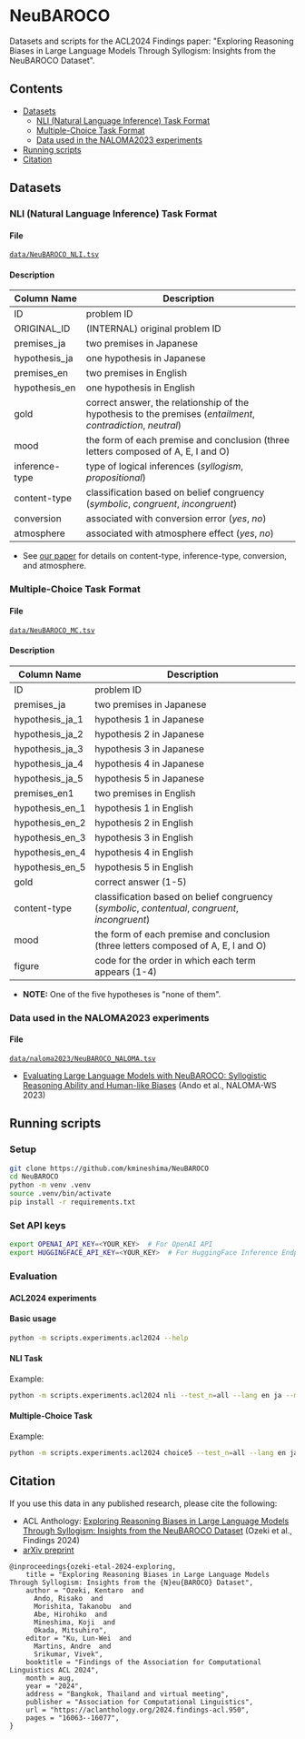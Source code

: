# NeuBAROCO

Datasets and scripts for the ACL2024 Findings paper: "Exploring Reasoning Biases in Large Language Models Through Syllogism: Insights from the NeuBAROCO Dataset".

## Contents

- [Datasets](#datasets)
  - [NLI (Natural Language Inference) Task Format](#nli-natural-language-inference-task-format)
  - [Multiple-Choice Task Format](#multiple-choice-task-format)
  - [Data used in the NALOMA2023 experiments](#data-used-in-the-naloma2023-experiments)
- [Running scripts](#running-scripts)
- [Citation](#citation)

## Datasets

### NLI (Natural Language Inference) Task Format

#### File

[`data/NeuBAROCO_NLI.tsv`](https://github.com/kmineshima/NeuBAROCO/blob/main/data/NeuBAROCO_NLI.tsv)

#### Description

| Column Name | Description |
| ---- | ---- |
| ID | problem ID |
| ORIGINAL_ID | (INTERNAL) original problem ID |
| premises_ja | two premises in Japanese |
| hypothesis_ja | one hypothesis in Japanese |
| premises_en | two premises in English |
| hypothesis_en | one hypothesis in English |
| gold | correct answer, the relationship of the hypothesis to the premises (*entailment*, *contradiction*, *neutral*) |
| mood | the form of each premise and conclusion (three letters composed of A, E, I and O) |
| inference-type | type of logical inferences (*syllogism*, *propositional*) |
| content-type | classification based on belief congruency (*symbolic*, *congruent*, *incongruent*) |
| conversion | associated with conversion error (*yes*, *no*) |
| atmosphere | associated with atmosphere effect (*yes*, *no*) |

- See [our paper](#citation) for details on content-type, inference-type, conversion, and atmosphere.


### Multiple-Choice Task Format

#### File

[`data/NeuBAROCO_MC.tsv`](https://github.com/kmineshima/NeuBAROCO/blob/main/data/NeuBAROCO_MC.tsv)

#### Description

| Column Name | Description |
| ---- | ---- |
| ID | problem ID |
| premises_ja | two premises in Japanese |
| hypothesis_ja_1 | hypothesis 1 in Japanese |
| hypothesis_ja_2 | hypothesis 2 in Japanese |
| hypothesis_ja_3 | hypothesis 3 in Japanese |
| hypothesis_ja_4 | hypothesis 4 in Japanese |
| hypothesis_ja_5 | hypothesis 5 in Japanese |
| premises_en1 | two premises in English |
| hypothesis_en_1 | hypothesis 1 in English |
| hypothesis_en_2 | hypothesis 2 in English |
| hypothesis_en_3 | hypothesis 3 in English |
| hypothesis_en_4 | hypothesis 4 in English |
| hypothesis_en_5 | hypothesis 5 in English |
| gold | correct answer (1-5) |
| content-type | classification based on belief congruency (*symbolic*, *contentual*, *congruent*, *incongruent*) |
| mood | the form of each premise and conclusion (three letters composed of A, E, I and O) |
| figure | code for the order in which each term appears (1-4) |

- **NOTE:** One of the five hypotheses is "none of them".

### Data used in the NALOMA2023 experiments

#### File

[`data/naloma2023/NeuBAROCO_NALOMA.tsv`](https://github.com/kmineshima/NeuBAROCO/blob/main/data/naloma2023/NeuBAROCO_NALOMA.tsv)

- [Evaluating Large Language Models with NeuBAROCO: Syllogistic Reasoning Ability and Human-like Biases](https://aclanthology.org/2023.naloma-1.1) (Ando et al., NALOMA-WS 2023)

## Running scripts

### Setup

```bash
git clone https://github.com/kmineshima/NeuBAROCO
cd NeuBAROCO
python -m venv .venv
source .venv/bin/activate
pip install -r requirements.txt
```

### Set API keys

```bash
export OPENAI_API_KEY=<YOUR_KEY>  # For OpenAI API
export HUGGINGFACE_API_KEY=<YOUR_KEY>  # For HuggingFace Inference Endpoints API
```

### Evaluation

#### ACL2024 experiments

#### Basic usage

```bash
python -m scripts.experiments.acl2024 --help
```

#### NLI Task

Example:

```bash
python -m scripts.experiments.acl2024 nli --test_n=all --lang en ja --model gpt-3.5-turbo-1106 gpt-4-0613
```

#### Multiple-Choice Task

Example:

```bash
python -m scripts.experiments.acl2024 choice5 --test_n=all --lang en ja --model gpt-3.5-turbo-1106 gpt-4-0613
```

## Citation

If you use this data in any published research, please cite the following:

- ACL Anthology: [Exploring Reasoning Biases in Large Language Models Through Syllogism: Insights from the NeuBAROCO Dataset](https://aclanthology.org/2024.findings-acl.950) (Ozeki et al., Findings 2024)
- [arXiv preprint](https://arxiv.org/abs/2408.04403v1)

```
@inproceedings{ozeki-etal-2024-exploring,
    title = "Exploring Reasoning Biases in Large Language Models Through Syllogism: Insights from the {N}eu{BAROCO} Dataset",
    author = "Ozeki, Kentaro  and
      Ando, Risako  and
      Morishita, Takanobu  and
      Abe, Hirohiko  and
      Mineshima, Koji  and
      Okada, Mitsuhiro",
    editor = "Ku, Lun-Wei  and
      Martins, Andre  and
      Srikumar, Vivek",
    booktitle = "Findings of the Association for Computational Linguistics ACL 2024",
    month = aug,
    year = "2024",
    address = "Bangkok, Thailand and virtual meeting",
    publisher = "Association for Computational Linguistics",
    url = "https://aclanthology.org/2024.findings-acl.950",
    pages = "16063--16077",
}
```
